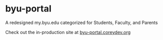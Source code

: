 # byu-portal
A redesigned my.byu.edu categorized for Students, Faculty, and Parents

Check out the in-production site at [byu-portal.coreydev.org](http://byu-portal.coreydev.org)
